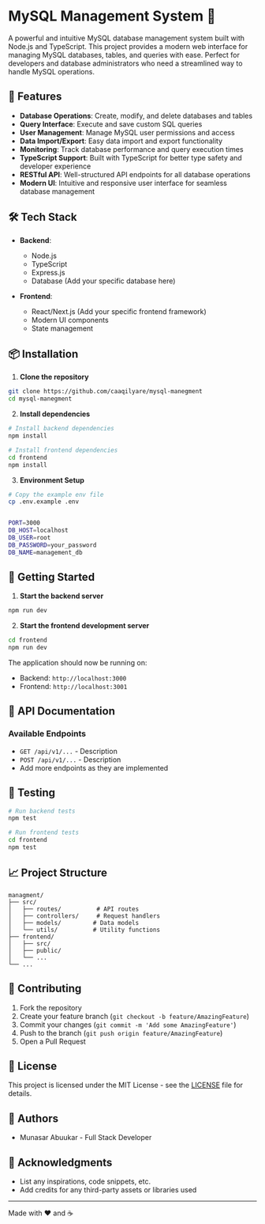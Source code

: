 # MySQL Management System 🚀

A powerful and intuitive MySQL database management system built with Node.js and TypeScript. This project provides a modern web interface for managing MySQL databases, tables, and queries with ease. Perfect for developers and database administrators who need a streamlined way to handle MySQL operations.

## 🌟 Features

- **Database Operations**: Create, modify, and delete databases and tables
- **Query Interface**: Execute and save custom SQL queries
- **User Management**: Manage MySQL user permissions and access
- **Data Import/Export**: Easy data import and export functionality
- **Monitoring**: Track database performance and query execution times
- **TypeScript Support**: Built with TypeScript for better type safety and developer experience
- **RESTful API**: Well-structured API endpoints for all database operations
- **Modern UI**: Intuitive and responsive user interface for seamless database management

## 🛠️ Tech Stack

- **Backend**:
  - Node.js
  - TypeScript
  - Express.js
  - Database (Add your specific database here)

- **Frontend**:
  - React/Next.js (Add your specific frontend framework)
  - Modern UI components
  - State management

## 📦 Installation

1. **Clone the repository**
```bash
git clone https://github.com/caaqilyare/mysql-manegment
cd mysql-manegment
```

2. **Install dependencies**
```bash
# Install backend dependencies
npm install

# Install frontend dependencies
cd frontend
npm install
```

3. **Environment Setup**
```bash
# Copy the example env file
cp .env.example .env


PORT=3000
DB_HOST=localhost
DB_USER=root
DB_PASSWORD=your_password
DB_NAME=management_db

```

## 🚀 Getting Started

1. **Start the backend server**
```bash
npm run dev
```

2. **Start the frontend development server**
```bash
cd frontend
npm run dev
```

The application should now be running on:
- Backend: `http://localhost:3000`
- Frontend: `http://localhost:3001`

## 📝 API Documentation

### Available Endpoints

- `GET /api/v1/...` - Description
- `POST /api/v1/...` - Description
- Add more endpoints as they are implemented

## 🧪 Testing

```bash
# Run backend tests
npm test

# Run frontend tests
cd frontend
npm test
```

## 📈 Project Structure

```
managment/
├── src/
│   ├── routes/          # API routes
│   ├── controllers/     # Request handlers
│   ├── models/         # Data models
│   └── utils/          # Utility functions
├── frontend/
│   ├── src/
│   ├── public/
│   └── ...
└── ...
```

## 🤝 Contributing

1. Fork the repository
2. Create your feature branch (`git checkout -b feature/AmazingFeature`)
3. Commit your changes (`git commit -m 'Add some AmazingFeature'`)
4. Push to the branch (`git push origin feature/AmazingFeature`)
5. Open a Pull Request

## 📄 License

This project is licensed under the MIT License - see the [LICENSE](LICENSE) file for details.

## 👥 Authors

- Munasar Abuukar - Full Stack Developer

## 🙏 Acknowledgments

- List any inspirations, code snippets, etc.
- Add credits for any third-party assets or libraries used

---
Made with ❤️ and ☕

